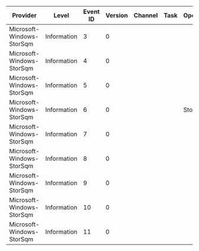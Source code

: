 Provider                   |  Level        |  Event ID  |  Version  |  Channel  |  Task  |  Opcode  |  Keyword  |  Message
---------------------------|---------------|------------|-----------|-----------|--------|----------|-----------|---------
Microsoft-Windows-StorSqm  |  Information  |  3         |  0        |           |        |          |           |
Microsoft-Windows-StorSqm  |  Information  |  4         |  0        |           |        |          |           |
Microsoft-Windows-StorSqm  |  Information  |  5         |  0        |           |        |          |           |
Microsoft-Windows-StorSqm  |  Information  |  6         |  0        |           |        |  Stop    |           |
Microsoft-Windows-StorSqm  |  Information  |  7         |  0        |           |        |          |           |
Microsoft-Windows-StorSqm  |  Information  |  8         |  0        |           |        |          |           |
Microsoft-Windows-StorSqm  |  Information  |  9         |  0        |           |        |          |           |
Microsoft-Windows-StorSqm  |  Information  |  10        |  0        |           |        |          |           |
Microsoft-Windows-StorSqm  |  Information  |  11        |  0        |           |        |          |           |